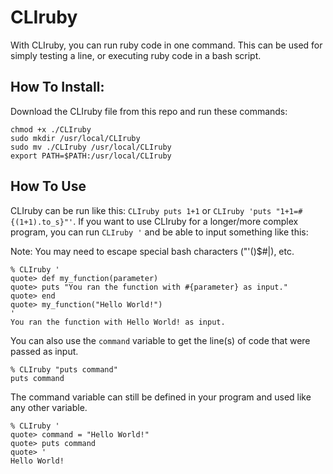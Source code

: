 # CLIruby
With CLIruby, you can run ruby code in one command. This can be used for simply testing a line, or executing ruby code in a bash script. 

## How To Install:

Download the CLIruby file from this repo and run these commands:

```
chmod +x ./CLIruby
sudo mkdir /usr/local/CLIruby
sudo mv ./CLIruby /usr/local/CLIruby
export PATH=$PATH:/usr/local/CLIruby
```

## How To Use

CLIruby can be run like this: ```CLIruby puts 1+1``` or ```CLIruby 'puts "1+1=#{(1+1).to_s}"'```.
If you want to use CLIruby for a longer/more complex program, you can run ```CLIruby '``` and be able to input something like this:

Note: You may need to escape special bash characters ("'()$#|), etc.

```
% CLIruby '
quote> def my_function(parameter)
quote> puts "You ran the function with #{parameter} as input."
quote> end
quote> my_function("Hello World!")
'
You ran the function with Hello World! as input.
```

You can also use the ```command``` variable to get the line(s) of code that were passed as input.

```
% CLIruby "puts command"
puts command
```

The command variable can still be defined in your program and used like any other variable.

```
% CLIruby '
quote> command = "Hello World!"
quote> puts command
quote> '
Hello World!
```
